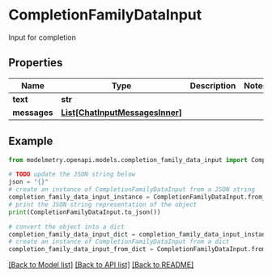 # CompletionFamilyDataInput

Input for completion

## Properties

Name | Type | Description | Notes
------------ | ------------- | ------------- | -------------
**text** | **str** |  | 
**messages** | [**List[ChatInputMessagesInner]**](ChatInputMessagesInner.md) |  | 

## Example

```python
from modelmetry.openapi.models.completion_family_data_input import CompletionFamilyDataInput

# TODO update the JSON string below
json = "{}"
# create an instance of CompletionFamilyDataInput from a JSON string
completion_family_data_input_instance = CompletionFamilyDataInput.from_json(json)
# print the JSON string representation of the object
print(CompletionFamilyDataInput.to_json())

# convert the object into a dict
completion_family_data_input_dict = completion_family_data_input_instance.to_dict()
# create an instance of CompletionFamilyDataInput from a dict
completion_family_data_input_from_dict = CompletionFamilyDataInput.from_dict(completion_family_data_input_dict)
```
[[Back to Model list]](../README.md#documentation-for-models) [[Back to API list]](../README.md#documentation-for-api-endpoints) [[Back to README]](../README.md)


